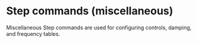 # Step commands (miscellaneous)

Miscellaneous Step commands are used for configuring controls, damping, and frequency tables.